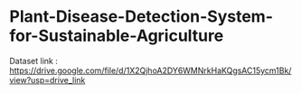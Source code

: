 # Plant-Disease-Detection-System-for-Sustainable-Agriculture
Dataset link : https://drive.google.com/file/d/1X2QjhoA2DY6WMNrkHaKQgsAC15ycm1Bk/view?usp=drive_link
